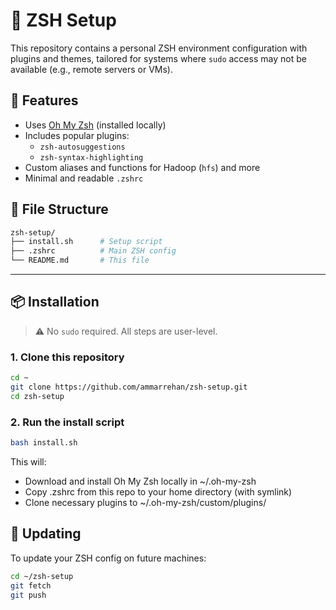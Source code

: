 # 🐚 ZSH Setup

This repository contains a personal ZSH environment configuration with plugins and themes, tailored for systems where `sudo` access may not be available (e.g., remote servers or VMs).

## 🚀 Features

- Uses [Oh My Zsh](https://ohmyz.sh) (installed locally)
- Includes popular plugins: 
  - `zsh-autosuggestions`
  - `zsh-syntax-highlighting`
- Custom aliases and functions for Hadoop (`hfs`) and more
- Minimal and readable `.zshrc`

## 📁 File Structure

```bash
zsh-setup/
├── install.sh      # Setup script
├── .zshrc          # Main ZSH config
└── README.md       # This file
```

---

## 📦 Installation

> ⚠️ No `sudo` required. All steps are user-level.

### 1. Clone this repository

```bash
cd ~
git clone https://github.com/ammarrehan/zsh-setup.git
cd zsh-setup
```

### **2. Run the install script**

```bash
bash install.sh
```

This will:

- Download and install Oh My Zsh locally in \~/.oh-my-zsh
- Copy .zshrc from this repo to your home directory (with symlink)
- Clone necessary plugins to \~/.oh-my-zsh/custom/plugins/

## **🔄 Updating**

To update your ZSH config on future machines:

```bash
cd ~/zsh-setup
git fetch
git push
```

## 
